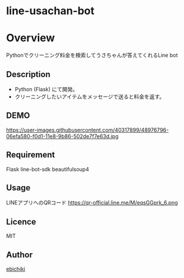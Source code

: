 line-usachan-bot
====

# Overview
Pythonでクリーニング料金を検索してうさちゃんが答えてくれるLine bot

## Description
- Python (Flask) にて開発。
- クリーニングしたいアイテムをメッセージで送ると料金を返す。

## DEMO
https://user-images.githubusercontent.com/40317899/48976796-06efa580-f0d1-11e8-9b86-502de7f7e63d.jpg

## Requirement
Flask
line-bot-sdk
beautifulsoup4

## Usage
LINEアプリへのQRコード
https://qr-official.line.me/M/eqsGGprk_6.png

## Licence
MIT

## Author
[ebichiki](https://github.com/ebichiki)

